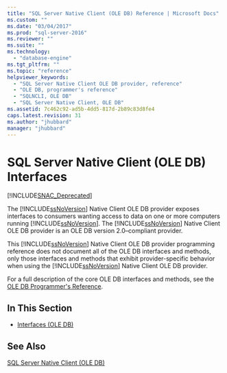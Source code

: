 ```yaml
---
title: "SQL Server Native Client (OLE DB) Reference | Microsoft Docs"
ms.custom: ""
ms.date: "03/04/2017"
ms.prod: "sql-server-2016"
ms.reviewer: ""
ms.suite: ""
ms.technology: 
  - "database-engine"
ms.tgt_pltfrm: ""
ms.topic: "reference"
helpviewer_keywords: 
  - "SQL Server Native Client OLE DB provider, reference"
  - "OLE DB, programmer's reference"
  - "SQLNCLI, OLE DB"
  - "SQL Server Native Client, OLE DB"
ms.assetid: 7c462c92-ad5b-4dd5-817d-2b89c83d8fe4
caps.latest.revision: 31
ms.author: "jhubbard"
manager: "jhubbard"
---
```

# SQL Server Native Client (OLE DB) Interfaces
[!INCLUDE[SNAC_Deprecated](../../a9retired/includes/snac-deprecated.md)]

  The [!INCLUDE[ssNoVersion](../../a9notintoc/includes/ssnoversion-md.md)] Native Client OLE DB provider exposes interfaces to consumers wanting access to data on one or more computers running [!INCLUDE[ssNoVersion](../../a9notintoc/includes/ssnoversion-md.md)]. The [!INCLUDE[ssNoVersion](../../a9notintoc/includes/ssnoversion-md.md)] Native Client OLE DB provider is an OLE DB version 2.0–compliant provider.  
  
 This [!INCLUDE[ssNoVersion](../../a9notintoc/includes/ssnoversion-md.md)] Native Client OLE DB provider programming reference does not document all of the OLE DB interfaces and methods, only those interfaces and methods that exhibit provider-specific behavior when using the [!INCLUDE[ssNoVersion](../../a9notintoc/includes/ssnoversion-md.md)] Native Client OLE DB provider.  
  
 For a full description of the core OLE DB interfaces and methods, see the [OLE DB Programmer's Reference](http://go.microsoft.com/fwlink/?LinkId=45232).  
  
## In This Section  
  
-   [Interfaces &#40;OLE DB&#41;](../../a9retired/interfaces-ole-db.md)  
  
## See Also  
 [SQL Server Native Client &#40;OLE DB&#41;](../../relational-databases/native-client/ole-db/sql-server-native-client-ole-db.md)  
  
  